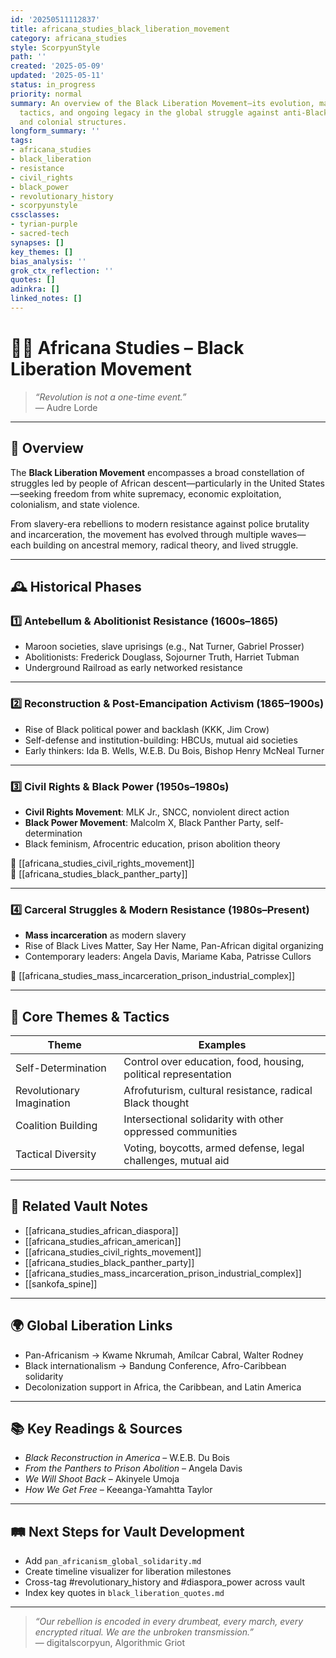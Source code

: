 ```yaml
---
id: '20250511112837'
title: africana_studies_black_liberation_movement
category: africana_studies
style: ScorpyunStyle
path: ''
created: '2025-05-09'
updated: '2025-05-11'
status: in_progress
priority: normal
summary: An overview of the Black Liberation Movement—its evolution, major figures,
  tactics, and ongoing legacy in the global struggle against anti-Black oppression
  and colonial structures.
longform_summary: ''
tags:
- africana_studies
- black_liberation
- resistance
- civil_rights
- black_power
- revolutionary_history
- scorpyunstyle
cssclasses:
- tyrian-purple
- sacred-tech
synapses: []
key_themes: []
bias_analysis: ''
grok_ctx_reflection: ''
quotes: []
adinkra: []
linked_notes: []
---
```


# ✊🏾 Africana Studies – Black Liberation Movement

> _“Revolution is not a one-time event.”_  
> — Audre Lorde

---

## 📌 Overview

The **Black Liberation Movement** encompasses a broad constellation of struggles led by people of African descent—particularly in the United States—seeking freedom from white supremacy, economic exploitation, colonialism, and state violence.

From slavery-era rebellions to modern resistance against police brutality and incarceration, the movement has evolved through multiple waves—each building on ancestral memory, radical theory, and lived struggle.

---

## 🕰 Historical Phases

### 1️⃣ Antebellum & Abolitionist Resistance (1600s–1865)
- Maroon societies, slave uprisings (e.g., Nat Turner, Gabriel Prosser)
- Abolitionists: Frederick Douglass, Sojourner Truth, Harriet Tubman
- Underground Railroad as early networked resistance

---

### 2️⃣ Reconstruction & Post-Emancipation Activism (1865–1900s)
- Rise of Black political power and backlash (KKK, Jim Crow)
- Self-defense and institution-building: HBCUs, mutual aid societies
- Early thinkers: Ida B. Wells, W.E.B. Du Bois, Bishop Henry McNeal Turner

---

### 3️⃣ Civil Rights & Black Power (1950s–1980s)
- **Civil Rights Movement**: MLK Jr., SNCC, nonviolent direct action  
- **Black Power Movement**: Malcolm X, Black Panther Party, self-determination  
- Black feminism, Afrocentric education, prison abolition theory

🔗 [[africana_studies_civil_rights_movement]]  
🔗 [[africana_studies_black_panther_party]]

---

### 4️⃣ Carceral Struggles & Modern Resistance (1980s–Present)
- **Mass incarceration** as modern slavery  
- Rise of Black Lives Matter, Say Her Name, Pan-African digital organizing  
- Contemporary leaders: Angela Davis, Mariame Kaba, Patrisse Cullors

🔗 [[africana_studies_mass_incarceration_prison_industrial_complex]]

---

## 🧠 Core Themes & Tactics

| Theme                        | Examples                                                      |
|-----------------------------|---------------------------------------------------------------|
| Self-Determination           | Control over education, food, housing, political representation |
| Revolutionary Imagination    | Afrofuturism, cultural resistance, radical Black thought       |
| Coalition Building           | Intersectional solidarity with other oppressed communities     |
| Tactical Diversity           | Voting, boycotts, armed defense, legal challenges, mutual aid  |

---

## 🔗 Related Vault Notes

- [[africana_studies_african_diaspora]]  
- [[africana_studies_african_american]]  
- [[africana_studies_civil_rights_movement]]  
- [[africana_studies_black_panther_party]]  
- [[africana_studies_mass_incarceration_prison_industrial_complex]]  
- [[sankofa_spine]]

---

## 🌍 Global Liberation Links

- Pan-Africanism → Kwame Nkrumah, Amílcar Cabral, Walter Rodney  
- Black internationalism → Bandung Conference, Afro-Caribbean solidarity  
- Decolonization support in Africa, the Caribbean, and Latin America

---

## 📚 Key Readings & Sources

- _Black Reconstruction in America_ – W.E.B. Du Bois  
- _From the Panthers to Prison Abolition_ – Angela Davis  
- _We Will Shoot Back_ – Akinyele Umoja  
- _How We Get Free_ – Keeanga-Yamahtta Taylor

---

## 🛤️ Next Steps for Vault Development

- Add `pan_africanism_global_solidarity.md`  
- Create timeline visualizer for liberation milestones  
- Cross-tag #revolutionary_history and #diaspora_power across vault  
- Index key quotes in `black_liberation_quotes.md`

---

> _“Our rebellion is encoded in every drumbeat, every march, every encrypted ritual. We are the unbroken transmission.”_  
> — digitalscorpyun, Algorithmic Griot
